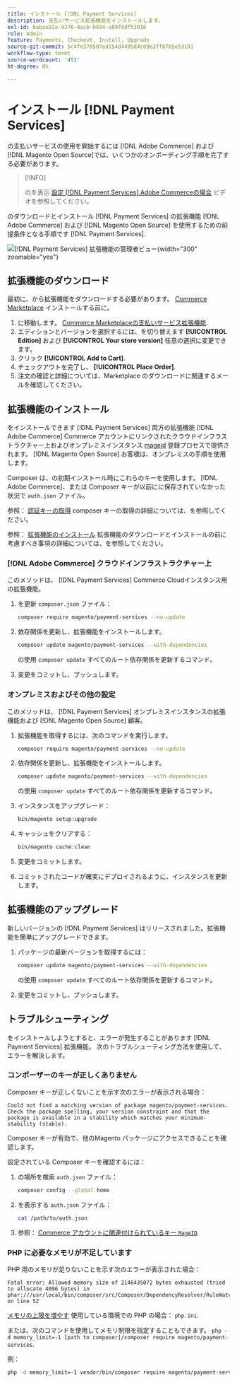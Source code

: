 ```yaml
---
title: インストール [!DNL Payment Services]
description: 支払いサービス拡張機能をインストールします。
exl-id: babaa91a-9376-4acb-b934-a89f9df52016
role: Admin
feature: Payments, Checkout, Install, Upgrade
source-git-commit: 5c4fe370507e4154d4495d4c09e2ff8705e53191
workflow-type: tm+mt
source-wordcount: '451'
ht-degree: 0%

---
```


# インストール [!DNL Payment Services]

の支払いサービスの使用を開始するには [!DNL Adobe Commerce] および [!DNL Magento Open Source]では、いくつかのオンボーディング手順を完了する必要があります。

>[!INFO]
>
> のを表示 [設定 [!DNL Payment Services] Adobe Commerceの場合](https://experienceleague.adobe.com/en/docs/commerce-learn/tutorials/admin/adobe-commerce-services/configure-adobe-payment-services) ビデオを参照してください。

のダウンロードとインストール [!DNL Payment Services] の拡張機能 [!DNL Adobe Commerce] および [!DNL Magento Open Source] を使用するための前提条件となる手順です [!DNL Payment Services].

![[!DNL Payment Services] 拡張機能の管理者ビュー](assets/admin-view.png){width="300" zoomable="yes"}

## 拡張機能のダウンロード

最初に、から拡張機能をダウンロードする必要があります。 [Commerce Marketplace](https://experienceleague.adobe.com/docs/commerce-admin/start/resources/commerce-marketplace.html) インストールする前に。

1. に移動します。 [Commerce Marketplaceの支払いサービス拡張機能](https://commercemarketplace.adobe.com/magento-payment-services.html).
1. エディションとバージョンを選択するには、を切り替えます **[!UICONTROL Edition]** および **[!UICONTROL Your store version]** 任意の選択に変更できます。
1. クリック **[!UICONTROL Add to Cart]**.
1. チェックアウトを完了し、 **[!UICONTROL Place Order]**.
1. 注文の確認と詳細については、Marketplace のダウンロードに関連するメールを確認してください。

## 拡張機能のインストール

をインストールできます [!DNL Payment Services] 両方の拡張機能 [!DNL Adobe Commerce] Commerce アカウントにリンクされたクラウドインフラストラクチャー上およびオンプレミスインスタンス [mageid](https://developer.adobe.com/commerce/marketplace/guides/sellers/profile-information/#access-keys) 登録プロセスで提供されます。
[!DNL Magento Open Source] お客様は、オンプレミスの手順を使用します。

Composer は、の初期インストール時にこれらのキーを使用します。 [!DNL Adobe Commerce]、または Composer キーが以前にに保存されていなかった状況で `auth.json` ファイル。

参照： [認証キーの取得](https://devdocs.magento.com/guides/v2.4/install-gde/prereq/connect-auth.html) composer キーの取得の詳細については、を参照してください。

参照： [拡張機能のインストール](https://devdocs.magento.com/guides/v2.4/install-gde/install/cli/extensions.html) 拡張機能のダウンロードとインストールの前に考慮すべき事項の詳細については、を参照してください。

### [!DNL Adobe Commerce] クラウドインフラストラクチャー上

このメソッドは、 [!DNL Payment Services] Commerce Cloudインスタンス用の拡張機能。

1. を更新 `composer.json` ファイル：

   ```bash
   composer require magento/payment-services --no-update
   ```

1. 依存関係を更新し、拡張機能をインストールします。

   ```bash
   composer update magento/payment-services --with-dependencies
   ```

   の使用 `composer update` すべてのルート依存関係を更新するコマンド。

1. 変更をコミットし、プッシュします。

### オンプレミスおよびその他の設定

このメソッドは、 [!DNL Payment Services] オンプレミスインスタンスの拡張機能および [!DNL Magento Open Source] 顧客。

1. 拡張機能を取得するには、次のコマンドを実行します。

   ```bash
   composer require magento/payment-services --no-update
   ```

1. 依存関係を更新し、拡張機能をインストールします。

   ```bash
   composer update magento/payment-services --with-dependencies
   ```

   の使用 `composer update` すべてのルート依存関係を更新するコマンド。

1. インスタンスをアップグレード：

   ```bash
   bin/magento setup:upgrade
   ```

1. キャッシュをクリアする：

   ```bash
   bin/magento cache:clean
   ```

1. 変更をコミットします。
1. コミットされたコードが確実にデプロイされるように、インスタンスを更新します。

## 拡張機能のアップグレード

新しいバージョンの [!DNL Payment Services] はリリースされました。拡張機能を簡単にアップグレードできます。

1. パッケージの最新バージョンを取得するには：

   ```bash
   composer update magento/payment-services --with-dependencies
   ```

   の使用 `composer update` すべてのルート依存関係を更新するコマンド。

1. 変更をコミットし、プッシュします。

## トラブルシューティング

をインストールしようとすると、エラーが発生することがあります [!DNL Payment Services] 拡張機能。 次のトラブルシューティング方法を使用して、エラーを解決します。

### コンポーザーのキーが正しくありません

Composer キーが正しくないことを示す次のエラーが表示される場合：

```terminal
Could not find a matching version of package magento/payment-services. Check the package spelling, your version constraint and that the package is available in a stability which matches your minimum-stability (stable).
```

Composer キーが有効で、他のMagento パッケージにアクセスできることを確認します。

設定されている Composer キーを確認するには：

1. の場所を検索 `auth.json` ファイル：

   ```bash
   composer config --global home
   ```

1. を表示する `auth.json` ファイル：

   ```bash
   cat /path/to/auth.json
   ```

1. 参照： [Commerce アカウントに関連付けられているキー `MageID`](https://devdocs.magento.com/guides/v2.4/install-gde/prereq/connect-auth.html).

### PHP に必要なメモリが不足しています

PHP 用のメモリが足りないことを示す次のエラーが表示された場合：

```terminal
Fatal error: Allowed memory size of 2146435072 bytes exhausted (tried to allocate 4096 bytes) in phar:///usr/local/bin/composer/src/Composer/DependencyResolver/RuleWatchGraph.php on line 52
```

[メモリの上限を増やす](https://devdocs.magento.com/cloud/project/magento-app-php-ini.html#increase-php-memory-limit) 使用している環境での PHP の場合： `php.ini`.

または、次のコマンドを使用してメモリ制限を指定することもできます。 `php -d memory_limit=-1 [path to composer]/composer require magento/payment-services`.

例：

```bash
php -d memory_limit=-1 vendor/bin/composer require magento/payment-services
```
